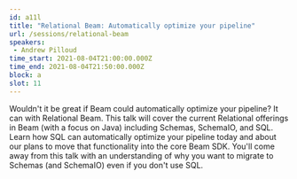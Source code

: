 ```yaml
---
id: a11l
title: "Relational Beam: Automatically optimize your pipeline"
url: /sessions/relational-beam
speakers:
 - Andrew Pilloud
time_start: 2021-08-04T21:00:00.000Z
time_end: 2021-08-04T21:50:00.000Z
block: a
slot: 11
---
```


Wouldn't it be great if Beam could automatically optimize your pipeline? It can with Relational Beam. This talk will cover the current Relational offerings in Beam (with a focus on Java) including Schemas, SchemaIO, and SQL. Learn how SQL can automatically optimize your pipeline today and about our plans to move that functionality into the core Beam SDK. You'll come away from this talk with an understanding of why you want to migrate to Schemas (and SchemaIO) even if you don't use SQL.